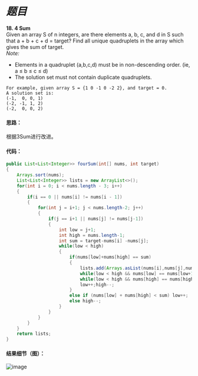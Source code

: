# *题目*
**18. 4 Sum**  
Given an array S of n integers, are there elements a, b, c, and d in S such that a + b + c + d = target? Find all unique quadruplets in the array which gives the sum of target.  
*Note:*  
- Elements in a quadruplet (a,b,c,d) must be in non-descending order. (ie, a ≤ b ≤ c ≤ d)  
- The solution set must not contain duplicate quadruplets.  
```
For example, given array S = {1 0 -1 0 -2 2}, and target = 0.    
A solution set is:    
(-1,  0, 0, 1)    
(-2, -1, 1, 2)    
(-2,  0, 0, 2)
```
#### 思路：
根据3Sum进行改进。

#### 代码：
```java
public List<List<Integer>> fourSum(int[] nums, int target)
{
    Arrays.sort(nums);
    List<List<Integer>> lists = new ArrayList<>();
    for(int i = 0; i < nums.length - 3; i++)
    {
        if(i == 0 || nums[i] != nums[i - 1])
        {
            for(int j = i+1; j < nums.length-2; j++)
            {
                if(j == i+1 || nums[j] != nums[j-1])
                {
                    int low = j+1;
                    int high = nums.length-1;
                    int sum = target-nums[i] -nums[j];
                    while(low < high)
                    {
                        if(nums[low]+nums[high] == sum)
                        {
                            lists.add(Arrays.asList(nums[i],nums[j],nums[low],nums[high]));
                            while(low < high && nums[low] == nums[low+1]) low++;
                            while(low < high && nums[high] == nums[high-1]) high--;
                            low++;high--;
                        }
                        else if (nums[low] + nums[high] < sum) low++;
                        else high--;
                    }
                }
            }
        }
    }
    return lists;
}
```
#### 结果细节（图）：
![image](https://github.com/jnuyanfa/YanFa-LeetCode-with-JAVA/blob/master/src/leetcode018_4Sum/img/1.png)